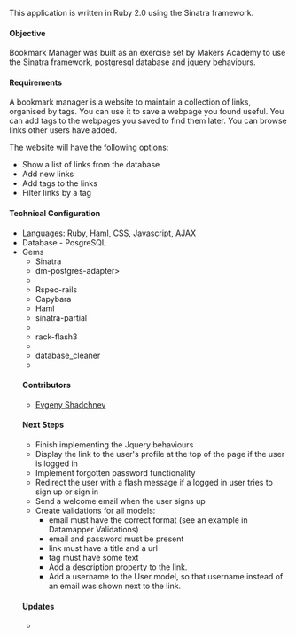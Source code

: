 This application is written in Ruby 2.0 using the Sinatra framework.
<h4>Objective</h4>
Bookmark Manager was built as an exercise set by Makers Academy to use the Sinatra framework, postgresql database and jquery behaviours.
<h4>Requirements</h4>

A bookmark manager is a website to maintain a collection of links, organised by tags. You can use it to save a webpage you found useful. You can add tags to the webpages you saved to find them later. You can browse links other users have added.

<p>The website will have the following options:</p>
<ul>
<li>Show a list of links from the database</li>
<li>Add new links</li>
<li>Add tags to the links</li>
<li>Filter links by a tag</li>
</ul>
<h4>Technical Configuration</h4>
<ul>
<li>Languages: Ruby, Haml, CSS, Javascript, AJAX</li>
<li>Database - PosgreSQL</li>
<li>Gems
  <ul>
  <li>Sinatra</li>
  <li>dm-postgres-adapter><li>
  <li>Rspec-rails</li>
  <li>Capybara</li>
  <li>Haml</li>
  <li>sinatra-partial<li>
  <li>rack-flash3<li>
  <li>database_cleaner<li>
</ul>
<h4>Contributors</h4>
<ul>
<li><a href="https://github.com//shadchnev">Evgeny Shadchnev</a>
</li>
</ul>
<h4>Next Steps</h4>
<ul>
  <li>Finish implementing the Jquery behaviours</li>
  <li>Display the link to the user's profile at the top of the page if the user is logged in</li>
<li>Implement forgotten password functionality</li>
<li>Redirect the user with a flash message if a logged in user tries to sign up or sign in</li>
<li>Send a welcome email when the user signs up</li>
<li>Create validations for all models:<ul>
<li>email must have the correct format (see an example in Datamapper Validations)</li>
<li>email and password must be present</li>
<li>link must have a title and a url</li>
<li>tag must have some text</li>
<li>Add a description property to the link.</li>
<li>Add a username to the User model, so that username instead of an email was shown next to the link.</li>
</ul>
</li>
</ul>
<h4>Updates</h4><ul><li> </li>
</ul>
